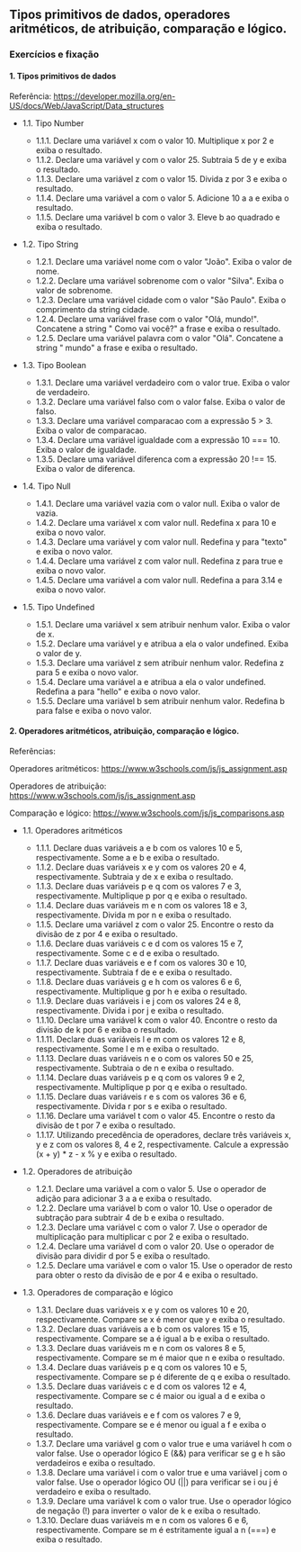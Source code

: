 ## Tipos primitivos de dados, operadores aritméticos, de atribuição, comparação e lógico.
### Exercícios e fixação
#### 1. Tipos primitivos de dados
Referência: https://developer.mozilla.org/en-US/docs/Web/JavaScript/Data_structures

* 1.1\. Tipo Number
    * 1.1.1\. Declare uma variável x com o valor 10. Multiplique x por 2 e exiba o resultado.
    * 1.1.2\. Declare uma variável y com o valor 25. Subtraia 5 de y e exiba o resultado.
    * 1.1.3\. Declare uma variável z com o valor 15. Divida z por 3 e exiba o resultado.
    * 1.1.4\. Declare uma variável a com o valor 5. Adicione 10 a a e exiba o resultado.
    * 1.1.5\. Declare uma variável b com o valor 3. Eleve b ao quadrado e exiba o resultado.

* 1.2. Tipo String
    * 1.2.1\. Declare uma variável nome com o valor "João". Exiba o valor de nome.
    * 1.2.2\. Declare uma variável sobrenome com o valor "Silva". Exiba o valor de sobrenome.
    * 1.2.3\. Declare uma variável cidade com o valor "São Paulo". Exiba o comprimento da string cidade.
    * 1.2.4\. Declare uma variável frase com o valor "Olá, mundo!". Concatene a string " Como vai você?" a frase e exiba o resultado.
    * 1.2.5\. Declare uma variável palavra com o valor "Olá". Concatene a string " mundo" a frase e exiba o resultado.

* 1.3\. Tipo Boolean
    * 1.3.1\. Declare uma variável verdadeiro com o valor true. Exiba o valor de verdadeiro.
    * 1.3.2\. Declare uma variável falso com o valor false. Exiba o valor de falso.
    * 1.3.3\. Declare uma variável comparacao com a expressão 5 > 3. Exiba o valor de comparacao.
    * 1.3.4\. Declare uma variável igualdade com a expressão 10 === 10. Exiba o valor de igualdade.
    * 1.3.5\. Declare uma variável diferenca com a expressão 20 !== 15. Exiba o valor de diferenca.

* 1.4\. Tipo Null 
    * 1.4.1\. Declare uma variável vazia com o valor null. Exiba o valor de vazia.
    * 1.4.2\. Declare uma variável x com valor null. Redefina x para 10 e exiba o novo valor.
    * 1.4.3\. Declare uma variável y com valor null. Redefina y para "texto" e exiba o novo valor.
    * 1.4.4\. Declare uma variável z com valor null. Redefina z para true e exiba o novo valor.
    * 1.4.5\. Declare uma variável a com valor null. Redefina a para 3.14 e exiba o novo valor.

* 1.5\. Tipo Undefined
    * 1.5.1\. Declare uma variável x sem atribuir nenhum valor. Exiba o valor de x.
    * 1.5.2\. Declare uma variável y e atribua a ela o valor undefined. Exiba o valor de y.
    * 1.5.3\. Declare uma variável z sem atribuir nenhum valor. Redefina z para 5 e exiba o novo valor.
    * 1.5.4\. Declare uma variável a e atribua a ela o valor undefined. Redefina a para "hello" e exiba o novo valor.
    * 1.5.5\. Declare uma variável b sem atribuir nenhum valor. Redefina b para false e exiba o novo valor.

#### 2. Operadores aritméticos, atribuição, comparação e lógico.
Referências: 

Operadores aritméticos: https://www.w3schools.com/js/js_assignment.asp

Operadores de atribuição: https://www.w3schools.com/js/js_assignment.asp

Comparação e lógico: https://www.w3schools.com/js/js_comparisons.asp

* 1.1\. Operadores aritméticos
    * 1.1.1\. Declare duas variáveis a e b com os valores 10 e 5, respectivamente. Some a e b e exiba o resultado.
    * 1.1.2\. Declare duas variáveis x e y com os valores 20 e 4, respectivamente. Subtraia y de x e exiba o resultado.
    * 1.1.3\. Declare duas variáveis p e q com os valores 7 e 3, respectivamente. Multiplique p por q e exiba o resultado.
    * 1.1.4\. Declare duas variáveis m e n com os valores 18 e 3, respectivamente. Divida m por n e exiba o resultado.
    * 1.1.5\. Declare uma variável z com o valor 25. Encontre o resto da divisão de z por 4 e exiba o resultado.
    * 1.1.6\. Declare duas variáveis c e d com os valores 15 e 7, respectivamente. Some c e d e exiba o resultado.
    * 1.1.7\. Declare duas variáveis e e f com os valores 30 e 10, respectivamente. Subtraia f de e e exiba o resultado.
    * 1.1.8\. Declare duas variáveis g e h com os valores 6 e 6, respectivamente. Multiplique g por h e exiba o resultado.
    * 1.1.9\. Declare duas variáveis i e j com os valores 24 e 8, respectivamente. Divida i por j e exiba o resultado.
    * 1.1.10\. Declare uma variável k com o valor 40. Encontre o resto da divisão de k por 6 e exiba o resultado.
    * 1.1.11\. Declare duas variáveis l e m com os valores 12 e 8, respectivamente. Some l e m e exiba o resultado.
    * 1.1.13\. Declare duas variáveis n e o com os valores 50 e 25, respectivamente. Subtraia o de n e exiba o resultado.
    * 1.1.14\. Declare duas variáveis p e q com os valores 9 e 2, respectivamente. Multiplique p por q e exiba o resultado.
    * 1.1.15\. Declare duas variáveis r e s com os valores 36 e 6, respectivamente. Divida r por s e exiba o resultado.
    * 1.1.16\. Declare uma variável t com o valor 45. Encontre o resto da divisão de t por 7 e exiba o resultado.
    * 1.1.17\. Utilizando precedência de operadores, declare três variáveis x, y e z com os valores 8, 4 e 2, respectivamente. Calcule a expressão (x + y) * z - x % y e exiba o resultado.

* 1.2\. Operadores de atribuição
    * 1.2.1\. Declare uma variável a com o valor 5. Use o operador de adição para adicionar 3 a a e exiba o resultado.
    * 1.2.2\. Declare uma variável b com o valor 10. Use o operador de subtração para subtrair 4 de b e exiba o resultado.
    * 1.2.3\. Declare uma variável c com o valor 7. Use o operador de multiplicação para multiplicar c por 2 e exiba o resultado.
    * 1.2.4\. Declare uma variável d com o valor 20. Use o operador de divisão para dividir d por 5 e exiba o resultado.
    * 1.2.5\. Declare uma variável e com o valor 15. Use o operador de resto para obter o resto da divisão de e por 4 e exiba o resultado.

* 1.3\. Operadores de comparação e lógico
    * 1.3.1\. Declare duas variáveis x e y com os valores 10 e 20, respectivamente. Compare se x é menor que y e exiba o resultado.
    * 1.3.2\. Declare duas variáveis a e b com os valores 15 e 15, respectivamente. Compare se a é igual a b e exiba o resultado.
    * 1.3.3\. Declare duas variáveis m e n com os valores 8 e 5, respectivamente. Compare se m é maior que n e exiba o resultado.
    * 1.3.4\. Declare duas variáveis p e q com os valores 10 e 5, respectivamente. Compare se p é diferente de q e exiba o resultado.
    * 1.3.5\. Declare duas variáveis c e d com os valores 12 e 4, respectivamente. Compare se c é maior ou igual a d e exiba o resultado.
    * 1.3.6\. Declare duas variáveis e e f com os valores 7 e 9, respectivamente. Compare se e é menor ou igual a f e exiba o resultado.
    * 1.3.7\. Declare uma variável g com o valor true e uma variável h com o valor false. Use o operador lógico E (&&) para verificar se g e h são verdadeiros e exiba o resultado.
    * 1.3.8\. Declare uma variável i com o valor true e uma variável j com o valor false. Use o operador lógico OU (||) para verificar se i ou j é verdadeiro e exiba o resultado.
    * 1.3.9\. Declare uma variável k com o valor true. Use o operador lógico de negação (!) para inverter o valor de k e exiba o resultado.
    * 1.3.10\. Declare duas variáveis m e n com os valores 6 e 6, respectivamente. Compare se m é estritamente igual a n (===) e exiba o resultado.

